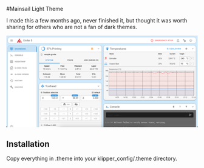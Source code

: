 #Mainsail Light Theme

I made this a few months ago, never finished it, but thought it was worth sharing for others who are not a fan of dark themes.

![Light theme screenshot](./light_theme.png)

## Installation
Copy everything in .theme into your klipper_config/.theme directory.
